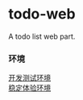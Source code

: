 # todo-web
A todo list web part.

### 环境

[开发测试环境](http://todo-web-development.s3-ap-northeast-1.amazonaws.com/index.html)  
[稳定体验环境](https://todo-web-staging.s3-ap-northeast-1.amazonaws.com/index.html)